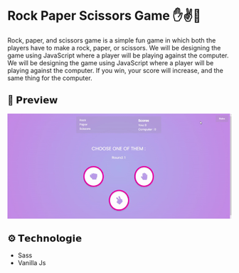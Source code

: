 # Rock Paper Scissors Game ✋✌️👊

Rock, paper, and scissors game is a simple fun game in which both the players have to make a rock, paper, or scissors.  We will be designing the game using JavaScript where a player will be playing against the computer.  We will be designing the game using JavaScript where a player will be playing against the computer. If you win, your score will increase, and the same thing for the computer.


## 👀 𝗣𝗿𝗲𝘃𝗶𝗲𝘄
  
<img src="./readme-files/preview.gif">

## ⚙️ 𝗧𝗲𝗰𝗵𝗻𝗼𝗹𝗼𝗴𝗶𝗲
*   Sass
*   Vanilla Js